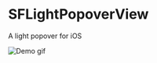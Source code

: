 # SFLightPopoverView
A light popover for iOS

![Demo gif](https://github.com/sffernando/SFLightPopoverView/blob/master/demo.gif)